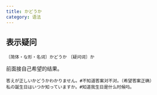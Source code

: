 ```yaml
---
title: かどうか
category: 语法
---
```


## 表示疑问

`〔简体・な形・名词〕かどうか`
`〔疑问词〕か`

前面接自己希望的结果。

```example
答えが正しいかどうかわかりません。#不知道答案对不对。（希望答案正确）
私の誕生日はいつか知っていますか。#知道我生日是什么时候吗。
```
